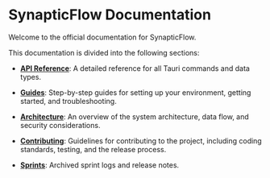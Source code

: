 # SynapticFlow Documentation

Welcome to the official documentation for SynapticFlow.

This documentation is divided into the following sections:

- **[API Reference](./api/tauri-commands.md)**: A detailed reference for all Tauri commands and data types.
- **[Guides](./guides/getting-started.md)**: Step-by-step guides for setting up your environment, getting started, and troubleshooting.
- **[Architecture](./architecture/overview.md)**: An overview of the system architecture, data flow, and security considerations.
- **[Contributing](./contributing/coding-standards.md)**: Guidelines for contributing to the project, including coding standards, testing, and the release process.

- **[Sprints](./sprints/README.md)**: Archived sprint logs and release notes.
